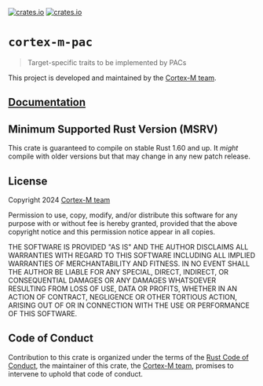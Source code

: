 [![crates.io](https://img.shields.io/crates/d/cortex-m-pac.svg)](https://crates.io/crates/cortex-m-pac)
[![crates.io](https://img.shields.io/crates/v/cortex-m-pac.svg)](https://crates.io/crates/cortex-m-pac)

# `cortex-m-pac`

> Target-specific traits to be implemented by PACs

This project is developed and maintained by the [Cortex-M team][team].

## [Documentation](https://docs.rs/crate/cortex-m-pac)

## Minimum Supported Rust Version (MSRV)

This crate is guaranteed to compile on stable Rust 1.60 and up. It *might*
compile with older versions but that may change in any new patch release.

## License

Copyright 2024 [Cortex-M team][team]

Permission to use, copy, modify, and/or distribute this software for any purpose
with or without fee is hereby granted, provided that the above copyright notice
and this permission notice appear in all copies.

THE SOFTWARE IS PROVIDED "AS IS" AND THE AUTHOR DISCLAIMS ALL WARRANTIES WITH
REGARD TO THIS SOFTWARE INCLUDING ALL IMPLIED WARRANTIES OF MERCHANTABILITY AND
FITNESS. IN NO EVENT SHALL THE AUTHOR BE LIABLE FOR ANY SPECIAL, DIRECT,
INDIRECT, OR CONSEQUENTIAL DAMAGES OR ANY DAMAGES WHATSOEVER RESULTING FROM LOSS
OF USE, DATA OR PROFITS, WHETHER IN AN ACTION OF CONTRACT, NEGLIGENCE OR OTHER
TORTIOUS ACTION, ARISING OUT OF OR IN CONNECTION WITH THE USE OR PERFORMANCE OF
THIS SOFTWARE.

## Code of Conduct

Contribution to this crate is organized under the terms of the [Rust Code of
Conduct][CoC], the maintainer of this crate, the [Cortex-M team][team], promises
to intervene to uphold that code of conduct.

[CoC]: CODE_OF_CONDUCT.md
[team]: https://github.com/rust-embedded/wg#the-cortex-m-team
